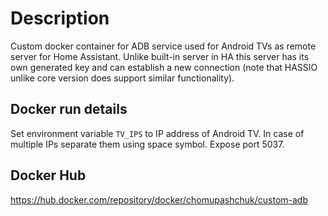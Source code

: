 # Description
Custom docker container for ADB service used for Android TVs as remote server for Home Assistant. Unlike built-in server in HA this server has its own generated key and can establish a new connection (note that HASSIO unlike core version does support similar functionality).

## Docker run details
Set environment variable `TV_IPS` to IP address of Android TV. In case of multiple IPs separate them using space symbol.
Expose port 5037.

## Docker Hub
https://hub.docker.com/repository/docker/chomupashchuk/custom-adb
